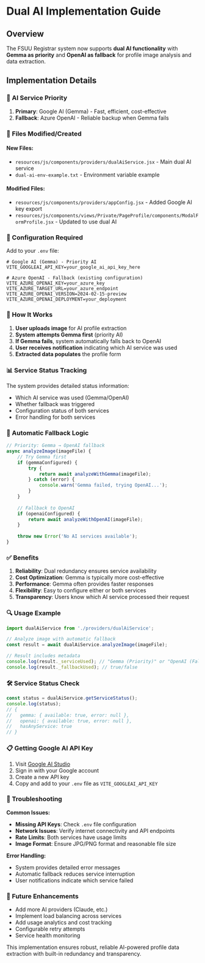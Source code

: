 # Dual AI Implementation Guide

## Overview
The FSUU Registrar system now supports **dual AI functionality** with **Gemma as priority** and **OpenAI as fallback** for profile image analysis and data extraction.

## Implementation Details

### 🤖 AI Service Priority
1. **Primary**: Google AI (Gemma) - Fast, efficient, cost-effective
2. **Fallback**: Azure OpenAI - Reliable backup when Gemma fails

### 📁 Files Modified/Created

#### New Files:
- `resources/js/components/providers/dualAiService.jsx` - Main dual AI service
- `dual-ai-env-example.txt` - Environment variable example

#### Modified Files:
- `resources/js/components/providers/appConfig.jsx` - Added Google AI key export
- `resources/js/components/views/Private/PageProfile/components/ModalFormProfile.jsx` - Updated to use dual AI

### 🔧 Configuration Required

Add to your `.env` file:
```env
# Google AI (Gemma) - Priority AI
VITE_GOOGLEAI_API_KEY=your_google_ai_api_key_here

# Azure OpenAI - Fallback (existing configuration)
VITE_AZURE_OPENAI_KEY=your_azure_key
VITE_AZURE_TARGET_URL=your_azure_endpoint
VITE_AZURE_OPENAI_VERSION=2024-02-15-preview
VITE_AZURE_OPENAI_DEPLOYMENT=your_deployment
```

### 🚀 How It Works

1. **User uploads image** for AI profile extraction
2. **System attempts Gemma first** (priority AI)
3. **If Gemma fails**, system automatically falls back to OpenAI
4. **User receives notification** indicating which AI service was used
5. **Extracted data populates** the profile form

### 📊 Service Status Tracking

The system provides detailed status information:
- Which AI service was used (Gemma/OpenAI)
- Whether fallback was triggered
- Configuration status of both services
- Error handling for both services

### 🔄 Automatic Fallback Logic

```javascript
// Priority: Gemma → OpenAI fallback
async analyzeImage(imageFile) {
    // Try Gemma first
    if (gemmaConfigured) {
        try {
            return await analyzeWithGemma(imageFile);
        } catch (error) {
            console.warn('Gemma failed, trying OpenAI...');
        }
    }
    
    // Fallback to OpenAI
    if (openaiConfigured) {
        return await analyzeWithOpenAI(imageFile);
    }
    
    throw new Error('No AI services available');
}
```

### ✅ Benefits

1. **Reliability**: Dual redundancy ensures service availability
2. **Cost Optimization**: Gemma is typically more cost-effective
3. **Performance**: Gemma often provides faster responses
4. **Flexibility**: Easy to configure either or both services
5. **Transparency**: Users know which AI service processed their request

### 🔍 Usage Example

```javascript
import dualAiService from './providers/dualAiService';

// Analyze image with automatic fallback
const result = await dualAiService.analyzeImage(imageFile);

// Result includes metadata
console.log(result._serviceUsed); // "Gemma (Priority)" or "OpenAI (Fallback)"
console.log(result._fallbackUsed); // true/false
```

### 🛠️ Service Status Check

```javascript
const status = dualAiService.getServiceStatus();
console.log(status);
// {
//   gemma: { available: true, error: null },
//   openai: { available: true, error: null },
//   hasAnyService: true
// }
```

### 📋 Getting Google AI API Key

1. Visit [Google AI Studio](https://aistudio.google.com/app/apikey)
2. Sign in with your Google account
3. Create a new API key
4. Copy and add to your `.env` file as `VITE_GOOGLEAI_API_KEY`

### 🔧 Troubleshooting

**Common Issues:**
- **Missing API Keys**: Check `.env` file configuration
- **Network Issues**: Verify internet connectivity and API endpoints
- **Rate Limits**: Both services have usage limits
- **Image Format**: Ensure JPG/PNG format and reasonable file size

**Error Handling:**
- System provides detailed error messages
- Automatic fallback reduces service interruption
- User notifications indicate which service failed

### 🎯 Future Enhancements

- Add more AI providers (Claude, etc.)
- Implement load balancing across services
- Add usage analytics and cost tracking
- Configurable retry attempts
- Service health monitoring

This implementation ensures robust, reliable AI-powered profile data extraction with built-in redundancy and transparency.